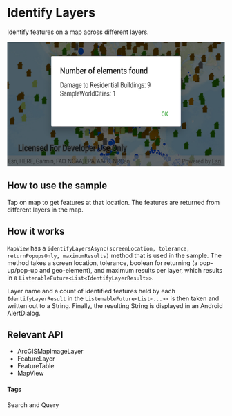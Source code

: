 # Identify Layers
Identify features on a map across different layers.

![Identify Layers App](identify-layers.png)

## How to use the sample
Tap on map to get features at that location. The features are returned from different layers in the map.

## How it works
`MapView` has a `identifyLayersAsync(screenLocation, tolerance, returnPopupsOnly, maximumResults)` method that is used in the sample. The method takes a screen location, tolerance, boolean for returning (a pop-up/pop-up and geo-element), and maximum results per layer, which results in a `ListenableFuture<List<IdentifyLayerResult>>`.
	
Layer name and a count of identified features held by each `IdentifyLayerResult` in the `ListenableFuture<List<...>>` is then taken and written out to a String. Finally, the resulting String is displayed in an Android AlertDialog.

## Relevant API
* ArcGISMapImageLayer
* FeatureLayer
* FeatureTable
* MapView

#### Tags
Search and Query